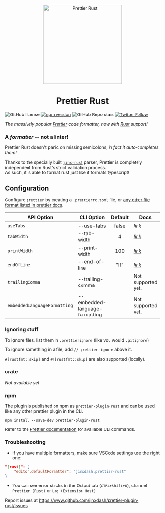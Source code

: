 <div align="center">
  <img alt="Prettier Rust" height="256px" src="https://user-images.githubusercontent.com/109366411/181039409-b66d6a4c-bbc7-4fbb-8a79-d7bb1af87a63.png">
</div>

<h1 align="center">Prettier Rust</h1>

![GitHub license](https://img.shields.io/badge/license-MIT-blue.svg) [![npm version](https://img.shields.io/npm/v/prettier-plugin-rust.svg?style=flat)](https://www.npmjs.com/package/prettier-plugin-rust) ![GitHub Repo stars](https://img.shields.io/github/stars/jinxdash/prettier-plugin-rust?style=social) [![Twitter Follow](https://img.shields.io/twitter/follow/jinxdash?style=social)](https://twitter.com/jinxdash)

_The massively popular [Prettier](https://prettier.io/) code formatter, now with [Rust](https://www.rust-lang.org/) support!_

### A _formatter_ -- not a linter!

Prettier Rust doesn't panic on missing semicolons, _in fact it auto-completes them!_

Thanks to the specially built [`jinx-rust`](https://www.github.com/jinxdash/jinx-rust/) parser, Prettier is completely independent from Rust's strict validation process.  
As such, it is able to format rust just like it formats typescript!

## Configuration

Configure `prettier` by creating a `.prettierrc.toml` file, or [any other file format listed in prettier docs](https://prettier.io/docs/en/configuration.html).

| API Option                   | CLI Option                     | Default | Docs                                                           |
| ---------------------------- | ------------------------------ | :-----: | -------------------------------------------------------------- |
| `useTabs`                    | --use-tabs                     |  false  | _[link](https://prettier.io/docs/en/options.html#tabs)_        |
| `tabWidth`                   | --tab-width                    |    4    | _[link](https://prettier.io/docs/en/options.html#tab-width)_   |
| `printWidth`                 | --print-width                  |   100   | _[link](https://prettier.io/docs/en/options.html#print-width)_ |
| `endOfLine`                  | --end-of-line                  |  "lf"   | _[link](https://prettier.io/docs/en/options.html#end-of-line)_ |
| `trailingComma`              | --trailing-comma               |         | Not supported yet.                                             |
| `embeddedLanguageFormatting` | --embedded-language-formatting |         | Not supported yet.                                             |

### Ignoring stuff

To ignore files, list them in `.prettierignore` (like you would `.gitignore`)

To ignore something in a file, add `// prettier-ignore` above it.

`#[rustfmt::skip]` and `#![rustfmt::skip]` are also supported (locally).

### crate

_Not available yet_

### npm

The plugin is published on npm as `prettier-plugin-rust` and can be used like any other prettier plugin in the CLI.

```
npm install --save-dev prettier-plugin-rust
```

Refer to the [Prettier documentation](https://prettier.io/docs/en/cli.html) for available CLI commands.

### Troubleshooting

-   If you have multiple formatters, make sure VSCode settings use the right one:

```JSON
"[rust]": {
    "editor.defaultFormatter": "jinxdash.prettier-rust"
}
```

-   You can see error stacks in the Output tab (`CTRL+Shift+U`), channel `Prettier (Rust)` or `Log (Extension Host)`

Report issues at https://www.github.com/jinxdash/prettier-plugin-rust/issues
